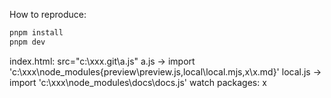 How to reproduce:

```bash
pnpm install
pnpm dev
```

index.html: src="c:\xxx\.git\a.js"
  a.js -> import 'c:\xxx\node_modules\{preview\preview.js,local\local.mjs,x\x.md}'
    local.js -> import 'c:\xxx\node_modules\docs\docs.js'
watch packages: x
